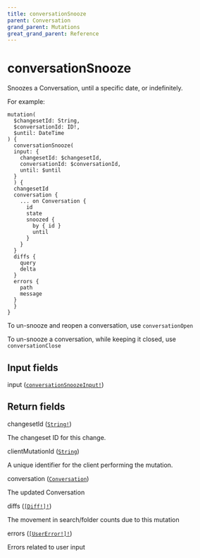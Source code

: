 ```yaml
---
title: conversationSnooze
parent: Conversation
grand_parent: Mutations
great_grand_parent: Reference
---
```


# conversationSnooze

Snoozes a Conversation, until a specific date, or indefinitely.

For example:

```
mutation(
  $changesetId: String,
  $conversationId: ID!,
  $until: DateTime
) {
  conversationSnooze(
  input: {
    changesetId: $changesetId,
    conversationId: $conversationId,
    until: $until
  }
  ) {
  changesetId
  conversation {
    ... on Conversation {
      id
      state
      snoozed {
        by { id }
        until
      }
    }
  }
  diffs {
    query
    delta
  }
  errors {
    path
    message
  }
  }
}
```

To un-snooze and reopen a conversation, use `conversationOpen`

To un-snooze a conversation, while keeping it closed, use `conversationClose`

## Input fields

<div class="field-entry ">
  <span id="input" class="field-name anchored">input (<code><a href="/docs/reference/input_object/conversation/conversation_snooze_input">conversationSnoozeInput!</a></code>)</span>

  <div class="description-wrapper">

  </div>
</div>

## Return fields

<div class="field-entry ">
  <span id="changeset_id" class="field-name anchored">changesetId (<code><a href="/docs/reference/scalar/string">String!</a></code>)</span>

  <div class="description-wrapper">
   <p>The changeset ID for this change.</p>

  </div>
</div>

<div class="field-entry ">
  <span id="client_mutation_id" class="field-name anchored">clientMutationId (<code><a href="/docs/reference/scalar/string">String</a></code>)</span>

  <div class="description-wrapper">
   <p>A unique identifier for the client performing the mutation.</p>

  </div>
</div>

<div class="field-entry ">
  <span id="conversation" class="field-name anchored">conversation (<code><a href="/docs/reference/interface/conversation">Conversation</a></code>)</span>

  <div class="description-wrapper">
   <p>The updated Conversation</p>

  </div>
</div>

<div class="field-entry ">
  <span id="diffs" class="field-name anchored">diffs (<code><a href="/docs/reference/object/diff">[Diff!]!</a></code>)</span>

  <div class="description-wrapper">
   <p>The movement in search/folder counts due to this mutation</p>

  </div>
</div>

<div class="field-entry ">
  <span id="errors" class="field-name anchored">errors (<code><a href="/docs/reference/object/user_error">[UserError!]!</a></code>)</span>

  <div class="description-wrapper">
   <p>Errors related to user input</p>

  </div>
</div>

